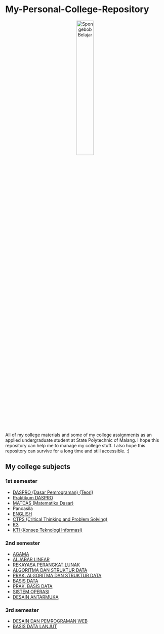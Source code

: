 # My-Personal-College-Repository
<p align="center">
   <img src="https://media.tenor.com/uyV5AiN5CxsAAAAC/spongebob-study.gif" width="33%" alt="Spongebob Belajar">
</p>

All of my college materials and some of my college assignments as an applied undergraduate student at State Polytechnic of Malang. 
I hope this repository can help me to manage my college stuff. I also hope this repository can survive for a long time and still accessible. :)
## My college subjects
### 1st semester
- [DASPRO (Dasar Pemrograman) (Teori)](https://github.com/FarrelAD/Kuliah-POLINEMA/tree/main/Semester%201/DASPRO) 
- [Praktikum DASPRO](https://github.com/FarrelAD/Kuliah-POLINEMA/tree/main/Semester%201/Praktikum%20DASPRO)
- [MATDAS (Matematika Dasar)](https://github.com/FarrelAD/Kuliah-POLINEMA/tree/main/Semester%201/MATDAS)
- Pancasila
- [ENGLISH](https://github.com/FarrelAD/Ngampus-POLINEMA/tree/main/Semester%201/ENGLISH%201)
- [CTPS (Critical Thinking and Problem Solving)](https://github.com/FarrelAD/Kuliah-POLINEMA/tree/main/Semester%201/CTPS)
- [K3](https://github.com/FarrelAD/Ngampus-POLINEMA/tree/main/Semester%201/K3)
- [KTI (Konsep Teknologi Informasi)](https://github.com/FarrelAD/Ngampus-POLINEMA/tree/main/Semester%201/KTI%20(Konsep%20Teknologi%20Informasi))

### 2nd semester
- [AGAMA](https://github.com/FarrelAD/Ngampus-POLINEMA/tree/main/Semester%202/01-AGAMA)
- [ALJABAR LINEAR](https://github.com/FarrelAD/Ngampus-POLINEMA/tree/main/Semester%202/02-ALJABAR%20LINEAR)
- [REKAYASA PERANGKAT LUNAK](https://github.com/FarrelAD/Ngampus-POLINEMA/tree/main/Semester%202/03-REKAYASA%20PERANGKAT%20LUNAK)
- [ALGORITMA DAN STRUKTUR DATA](https://github.com/FarrelAD/Ngampus-POLINEMA/tree/main/Semester%202/04-Algoritma%20dan%20Struktur%20Data)
- [PRAK. ALGORITMA DAN STRUKTUR DATA](https://github.com/FarrelAD/Ngampus-POLINEMA/tree/main/Semester%202/05-PRAK.%20ALGORITMA%20DAN%20STRUKUR%20DATA)
- [BASIS DATA](https://github.com/FarrelAD/Ngampus-POLINEMA/tree/main/Semester%202/06-BASIS%20DATA)
- [PRAK. BASIS DATA](https://github.com/FarrelAD/Ngampus-POLINEMA/tree/main/Semester%202/07-Prak.%20BASIS%20DATA)
- [SISTEM OPERASI](https://github.com/FarrelAD/Ngampus-POLINEMA/tree/main/Semester%202/08-SISTEM%20OPERASI)
- [DESAIN ANTARMUKA](https://github.com/FarrelAD/Ngampus-POLINEMA/tree/main/Semester%202/09-Desain%20Antarmuka)

### 3rd semester
- [DESAIN DAN PEMROGRAMAN WEB](https://github.com/FarrelAD/Ngampus-POLINEMA/tree/main/semester-3/01-desain-dan-pemrograman-web)
- [BASIS DATA LANJUT](https://github.com/FarrelAD/Ngampus-POLINEMA/tree/main/semester-3/07-basis-data-lanjut)